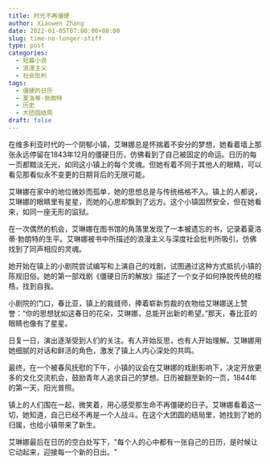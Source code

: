 ```yaml
---
title: 时光不再僵硬
author: Xiaowen Zhang
date: 2022-01-05T07:00:00+08:00
slug: time-no-longer-stiff
type: post
categories:
  - 短篇小说
  - 浪漫主义
  - 社会批判
tags:
  - 僵硬的日历
  - 夏洛蒂·勃朗特
  - 历史
  - 大团圆结局
draft: false
---
```


在维多利亚时代的一个阴郁小镇，艾琳娜总是怀揣着不安分的梦想，她看着墙上那张永远停留在1843年12月的僵硬日历，仿佛看到了自己被固定的命运。日历的每一页都黯淡无光，如同这小镇上的每个灵魂。但她有着不同于其他人的眼睛，可以看见那看似永不变更的日期背后的无限可能。

艾琳娜在家中的地位微妙而孤单，她的思想总是与传统格格不入。镇上的人都说，艾琳娜的眼睛里有星星，而她的心思却飘到了远方。这个小镇固然安全，但在她看来，如同一座无形的监狱。

在一次偶然的机会，艾琳娜在图书馆的角落里发现了一本被遗忘的书，记录着夏洛蒂·勃朗特的生平。艾琳娜被书中所描述的浪漫主义与深度社会批判所吸引，仿佛找到了同声相应的灵魂。

她开始在镇上的小剧院尝试编写和上演自己的戏剧，试图通过这种方式抵抗小镇的陈规旧俗。她的第一部戏剧《僵硬日历的解放》描述了一个女子如何挣脱传统的桎梏，找到自我。

小剧院的门口，春比亚，镇上的裁缝师，捧着崭新剪裁的衣物给艾琳娜送上赞誉：“你的思想犹如这春日的花朵，艾琳娜，总能开出新的希望。”那天，春比亚的眼睛也像有了星星。

日复一日，演出逐渐受到人们的关注。有人开始反思，也有人开始理解。艾琳娜用她细腻的对话和鲜活的角色，激发了镇上人内心深处的共鸣。

最终，在一个被春风抚慰的下午，小镇的议会在艾琳娜的戏剧影响下，决定开放更多的文化交流机会，鼓励青年人追求自己的梦想。日历被翻至新的一页，1844年的第一天，阳光普照。

镇上的人们围在一起，微笑着，用心感受那生命不再僵硬的日子。艾琳娜看着这一切，她知道，自己已经不再是一个人战斗。在这个大团圆的结局里，她找到了她的归属，也给小镇带来了新生。

艾琳娜最后在日历的空白处写下，"每个人的心中都有一张自己的日历，是时候让它动起来，迎接每一个新的日出。"